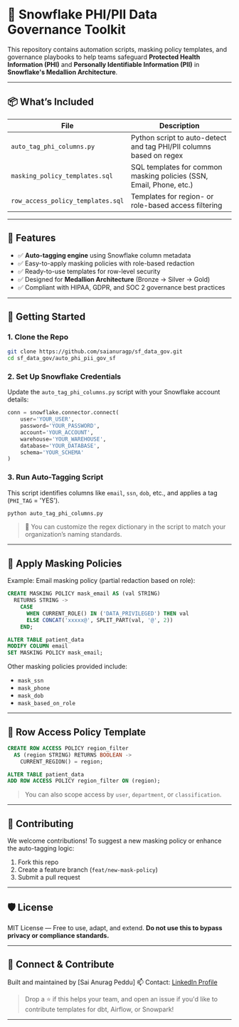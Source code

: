 # 🧊 Snowflake PHI/PII Data Governance Toolkit

This repository contains automation scripts, masking policy templates, and governance playbooks to help teams safeguard **Protected Health Information (PHI)** and **Personally Identifiable Information (PII)** in **Snowflake's Medallion Architecture**.

---

## 📦 What’s Included

| File | Description |
|------|-------------|
| `auto_tag_phi_columns.py` | Python script to auto-detect and tag PHI/PII columns based on regex |
| `masking_policy_templates.sql` | SQL templates for common masking policies (SSN, Email, Phone, etc.) |
| `row_access_policy_templates.sql` | Templates for region- or role-based access filtering |
---

## 🧰 Features

- ✅ **Auto-tagging engine** using Snowflake column metadata
- ✅ Easy-to-apply masking policies with role-based redaction
- ✅ Ready-to-use templates for row-level security
- ✅ Designed for **Medallion Architecture** (Bronze → Silver → Gold)
- ✅ Compliant with HIPAA, GDPR, and SOC 2 governance best practices

---

## 🚀 Getting Started

### 1. Clone the Repo

```bash
git clone https://github.com/saianuragp/sf_data_gov.git
cd sf_data_gov/auto_phi_pii_gov_sf
```

### 2. Set Up Snowflake Credentials

Update the ```auto_tag_phi_columns.py``` script with your Snowflake account details:

```python
conn = snowflake.connector.connect(
    user='YOUR_USER',
    password='YOUR_PASSWORD',
    account='YOUR_ACCOUNT',
    warehouse='YOUR_WAREHOUSE',
    database='YOUR_DATABASE',
    schema='YOUR_SCHEMA'
)
```

### 3. Run Auto-Tagging Script

This script identifies columns like `email`, `ssn`, `dob`, etc., and applies a tag (`PHI_TAG` = 'YES').

```bash
python auto_tag_phi_columns.py
```

> 📝 You can customize the regex dictionary in the script to match your organization’s naming standards.

---

## 🔐 Apply Masking Policies

Example: Email masking policy (partial redaction based on role):

```sql
CREATE MASKING POLICY mask_email AS (val STRING)
  RETURNS STRING ->
    CASE
      WHEN CURRENT_ROLE() IN ('DATA_PRIVILEGED') THEN val
      ELSE CONCAT('xxxxx@', SPLIT_PART(val, '@', 2))
    END;

ALTER TABLE patient_data
MODIFY COLUMN email
SET MASKING POLICY mask_email;
```

Other masking policies provided include:

* `mask_ssn`
* `mask_phone`
* `mask_dob`
* `mask_based_on_role`

---

## 🧪 Row Access Policy Template

```sql
CREATE ROW ACCESS POLICY region_filter
  AS (region STRING) RETURNS BOOLEAN ->
    CURRENT_REGION() = region;

ALTER TABLE patient_data
ADD ROW ACCESS POLICY region_filter ON (region);
```

> You can also scope access by `user`, `department`, or `classification`.

---

## 🤝 Contributing

We welcome contributions! To suggest a new masking policy or enhance the auto-tagging logic:

1. Fork this repo
2. Create a feature branch (`feat/new-mask-policy`)
3. Submit a pull request

---

## 🛡 License

MIT License — Free to use, adapt, and extend.
**Do not use this to bypass privacy or compliance standards.**

---

## 📣 Connect & Contribute

Built and maintained by \[Sai Anurag Peddu]
📫 Contact: [LinkedIn Profile](www.linkedin.com/in/saianuragp22)

> Drop a ⭐ if this helps your team, and open an issue if you'd like to contribute templates for dbt, Airflow, or Snowpark!

---
